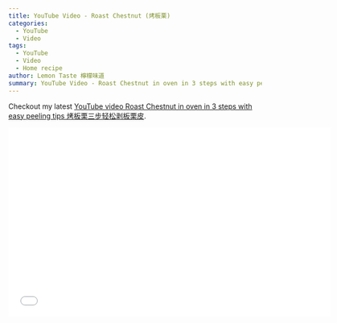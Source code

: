 ```yaml
---
title: YouTube Video - Roast Chestnut (烤板栗)
categories:
  - YouTube
  - Video
tags:
  - YouTube
  - Video
  - Home recipe
author: Lemon Taste 檸檬味道
summary: YouTube Video - Roast Chestnut in oven in 3 steps with easy peeling tips 烤板栗三步轻松剥板栗皮
---
```


Checkout my latest [YouTube video Roast Chestnut in oven in 3 steps with easy peeling tips 烤板栗三步轻松剥板栗皮](https://www.youtube.com/watch?v=muZ_OqYUSF4).

<iframe src="//www.youtube.com/embed/muZ_OqYUSF4" height="375" width="640" allowfullscreen="" frameborder="0"></iframe>